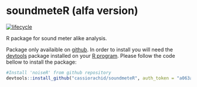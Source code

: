 # soundmeteR (alfa version)

[![lifecycle](https://img.shields.io/badge/lifecycle-experimental-orange.svg)](https://www.tidyverse.org/lifecycle/#stable)

R package for sound meter alike analysis.

Package only availaible on [github](http://github.com/). In order to install you will need the [devtools](https://cran.r-project.org/package=devtools) package installed on your [R program](https://www.r-project.org/). Please follow the code bellow to install the package:

```r
#Install 'noiseR' from github repository
devtools::install_github("cassiorachid/soundmeteR", auth_token = "a063a039da862750bd86512ccced45b531879791")
```
